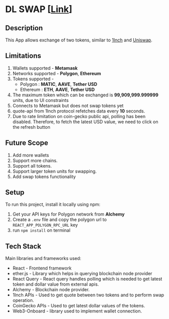 # DL SWAP [[Link](https://dl-swap.netlify.app/)]

## Description

This App allows exchange of two tokens, similar to [1Inch](https://app.1inch.io/#/137/simple/swap/AAVE/MATIC) and [Uniswap](https://app.uniswap.org/#/swap).

## Limitations

1. Wallets supported - **Metamask**
2. Networks supported - **Polygon**, **Ethereum**
3. Tokens supported -
   - Polygon : **MATIC**, **AAVE**, **Tether USD**
   - Ethereum : **ETH**, **AAVE**, **Tether USD**
4. The maximum token which can be exchanged is **99,909,999.999999** units, due to UI constraints
5. Connects to Metamask but does not swap tokens yet
6. quote-api from 1Inch protocol refetches data every **10** seconds.
7. Due to rate limitation on coin-gecko public api, polling has been disabled. Therefore, to fetch the latest USD value, we need to click on the refresh button

## Future Scope

1. Add more wallets
2. Support more chains.
3. Support all tokens.
4. Support larger token units for swapping.
5. Add swap tokens functionality

## Setup

To run this project, install it locally using npm:

1. Get your API keys for Polygon network from **Alchemy**
2. Create a `.env` file and copy the polygon url to `REACT_APP_POLYGON_RPC_URL` key
3. run `npm install` on terminal

## Tech Stack

Main libraries and frameworks used:

- React - Frontend framework
- ether.js - Library which helps in querying blockchain node provider
- React Query - React query handles polling which is needed to get latest token and dollar value from external apis.
- Alchemy - Blockchain node provider.
- 1Inch APIs - Used to get quote between two tokens and to perform swap operation.
- CoinGecko APIs - Used to get latest dollar values of the tokens.
- Web3-Onboard - library used to implement wallet connection.
